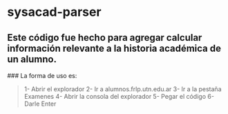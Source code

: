 # sysacad-parser

## Este código fue hecho para agregar calcular información relevante a la historia académica de un alumno.

### La forma de uso es: 
> 1- Abrir el explorador
> 2- Ir a alumnos.frlp.utn.edu.ar
> 3- Ir a la pestaña Examenes
> 4- Abrir la consola del explorador
> 5- Pegar el código
> 6- Darle Enter
